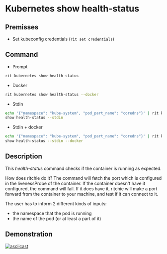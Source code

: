 # Kubernetes show health-status

## Premisses

- Set kubeconfig credentials (`rit set credentials`)

## Command

- Prompt

```bash
rit kubernetes show health-status
```

- Docker

```bash
rit kubernetes show health-status --docker
```

- Stdin

```bash
echo '{"namespace": "kube-system", "pod_part_name": "coredns"}' | rit kubernetes
show health-status --stdin
```

- Stdin + docker

```bash
echo '{"namespace": "kube-system", "pod_part_name": "coredns"}' | rit kubernetes
show health-status --stdin --docker
```

## Description

This _health-status_ command checks if the container is running as expected.

How does ritchie do it? The command will fetch the port which is configured in
the livenessProbe of the container. If the container doesn't have it configured,
the command will fail. If it does have it, ritchie will make a port forward from
the container to your machine, and test if it can connect to it.

The user has to inform 2 different kinds of inputs:

- the namespace that the pod is running
- the name of the pod (or at least a part of it)

## Demonstration

[![asciicast](https://asciinema.org/a/365442.svg)](https://asciinema.org/a/365442)
